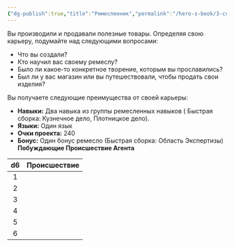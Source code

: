```yaml
---
{"dg-publish":true,"title":"Ремесленник","permalink":"/hero-s-book/3-culture-and-career/careers/artisan/","dgPassFrontmatter":true}
---
```


Вы производили и продавали полезные товары. Определяя свою карьеру, подумайте над следующими вопросами:

- Что вы создали?
- Кто научил вас своему ремеслу?
- Было ли какое-то конкретное творение, которым вы прославились?
- Был ли у вас магазин или вы путешествовали, чтобы продать свои изделия?

Вы получаете следующие преимущества от своей карьеры:

- **Навыки:** Два навыка из группы ремесленных навыков ( Быстрая сборка: Кузнечное дело, Плотницкое дело).
- **Языки:** Один язык
- **Очки проекта:** 240
- **Бонус:** Один бонус ремесло (Быстрая сборка: Область Экспертизы)
**Побуждающие Происшествие Агента**

| d6  | Происшествие |
| :-: | ------------ |
|  1  |              |
|  2  |              |
|  3  |              |
|  4  |              |
|  5  |              |
|  6  |              |
